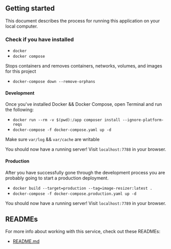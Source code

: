 ## Getting started

This document describes the process for running this application on your local computer.

### Check if you have installed
- `docker`
- `docker compose`

Stops containers and removes containers, networks, volumes, and images for this project

- ```docker-compose down --remove-orphans```

#### Development

Once you've installed Docker && Docker Compose, open Terminal and run the following:

- ```docker run --rm -v $(pwd):/app composer install --ignore-platform-reqs```
- ```docker-compose -f docker-compose.yaml up -d```

Make sure ```var/log``` && ```var/cache``` are writable

You should now have a running server! Visit ```localhost:7788``` in your browser.

#### Production 

After you have successfully gone through the development process you are probably going to start a production deployment.

- ```docker build --target=production --tag=image-resizer:latest .```
- ```docker-compose -f docker-compose.production.yaml up -d```

You should now have a running server! Visit ```localhost:7789``` in your browser.

## READMEs

For more info about working with this service, check out these READMEs:

- [README.md](README.md)
